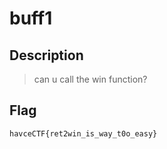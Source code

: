 # buff1
## Description
> can u call the win function?

## Flag
`havceCTF{ret2win_is_way_t0o_easy}`

